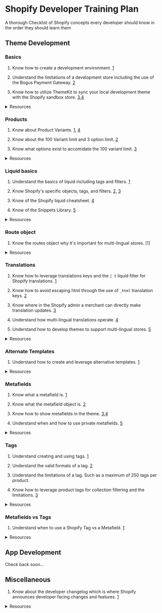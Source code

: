 # Shopify Developer Training Plan
A thorough Checklist of Shopify concepts every developer should know in the order they should learn them

## Theme Development

### Basics

1. Know how to create a development environment. [1](https://help.shopify.com/en/partners/dashboard/managing-stores/development-stores)

2. Understand the limitations of a development store including the use of the Bogus Payment Gateway. [2](https://help.shopify.com/en/partners/dashboard/managing-stores/test-orders-in-dev-stores#testing-using-shopifys-bogus-gateway)

3. Know how to utilize ThemeKit to sync your local development theme with the Shopify sandbox store. [3](https://shopify.github.io/themekit),[4](https://www.shopify.com/partners/blog/95401862-3-simple-steps-for-setting-up-a-local-shopify-theme-development-environment)

<details>
<summary>Resources</summary>

1. [Creating development stores](https://help.shopify.com/en/partners/dashboard/managing-stores/development-stores)
2. [Bogus Payment Gateway](https://help.shopify.com/en/partners/dashboard/managing-stores/test-orders-in-dev-stores#testing-using-shopifys-bogus-gateway)
3. [Themekit](https://shopify.github.io/themekit/)
4. [3 Simple Steps for Setting Up a Local Shopify Theme Development Environment](https://www.shopify.com/partners/blog/95401862-3-simple-steps-for-setting-up-a-local-shopify-theme-development-environment)
</details>

### Products

1. Know about Product Variants. [1](https://help.shopify.com/en/manual/products/variants), [4](https://www.youtube.com/watch?v=UUIP1n_9kP8)

2. Know about the 100 Variant limit and 3 option limit. [2](https://help.shopify.com/en/manual/products/variants/add-variants#considerations-for-adding-variants)

3. Know what options exist to accomidate the 100 variant limit. [3](https://paulnrogers.com/getting-around-the-shopify-product-variants-limit/)

<details>
<summary>Resources</summary>

1. [Product Variants](https://help.shopify.com/en/manual/products/variants)
2. [Variant limitations](https://help.shopify.com/en/manual/products/variants/add-variants#considerations-for-adding-variants)
3. [Getting Around the Shopify Product Variant Limit](https://paulnrogers.com/getting-around-the-shopify-product-variants-limit/)
4. [How to Add Variants to Products (Video)](https://www.youtube.com/watch?v=UUIP1n_9kP8)
</details>

### Liquid basics

1. Understand the basics of liquid including tags and filters. [1](https://shopify.github.io/liquid/basics/introduction/)

2. Know Shopify's specific objects, tags, and filters. [2](https://shopify.dev/docs/themes/liquid/reference), [3](https://www.christhefreelancer.com/shopify-liquid-guide/)

3. Know of the Shopify liquid cheatsheet. [4](https://www.shopify.com/partners/shopify-cheat-sheet)

4. Know of the Snippets Library. [5](https://shopify.github.io/liquid-code-examples/)

<details>
<summary>Resources</summary>

1. [Liquid Introduction](https://shopify.github.io/liquid/basics/introduction/)
2. [Shopify's Liquid introduction](https://shopify.dev/docs/themes/liquid/reference)
3. [Shopify Liquid The Ultimate Guide](https://www.christhefreelancer.com/shopify-liquid-guide/)
4. [Shopify Liquid Cheatsheet](https://www.shopify.com/partners/shopify-cheat-sheet)
5. [Snippets Library](https://shopify.github.io/liquid-code-examples/)
</details>

### Route object

1. Know the routes object why it's important for multi-lingual stores. [1]

<details>
<summary>Resources</summary>

1. [Routes Object](https://shopify.dev/docs/themes/liquid/reference/objects/routes)
</details>

### Translations

1. Know how to leverage translations keys and the `| t` liquid filter for Shopify translations. [1](https://shopify.dev/tutorials/develop-theme-localization-use-translation-keys)

2. Know how to avoid escaping html through the use of `_html` translation keys. [2](https://shopify.dev/tutorials/develop-theme-localization-use-translation-keys#including-html-in-translation-keys)

3. Know where in the Shopify admin a merchant can directly make translation updates. [3](https://help.shopify.com/en/manual/using-themes/translate-theme)

4. Understand how multi-lingual translations operate. [4](https://help.shopify.com/en/manual/sell-online/multilingual-online-store)

5. Understand how to develop themes to support multi-lingual stores. [5](https://shopify.dev/tutorials/support-multiple-languages-in-apps-and-themes#developing-themes-that-support-multiple-languages)

<details>
<summary>Resources</summary>

1. [Translation keys and the t filter](https://shopify.dev/tutorials/develop-theme-localization-use-translation-keys)
2. [Including HTML in translation keys](https://shopify.dev/tutorials/develop-theme-localization-use-translation-keys#including-html-in-translation-keys)
3. [Translating your store](https://help.shopify.com/en/manual/using-themes/translate-theme)
4. [Multilingual Stores](https://help.shopify.com/en/manual/sell-online/multilingual-online-store)
5. [Developing themes that support multiple languages](https://shopify.dev/tutorials/support-multiple-languages-in-apps-and-themes#developing-themes-that-support-multiple-languages)
</details>

### Alternate Templates

1. Understand how to create and leverage alternative templates. [1](https://shopify.dev/tutorials/customize-theme-create-alternate-templates)

<details>
<summary>Resources</summary>

1. [Create alternate templates](https://shopify.dev/tutorials/customize-theme-create-alternate-templates)
</details>

### Metafields

1. Know what a metafield is. [1](https://help.shopify.com/en/manual/products/metafields/index)

2. Know what the metafield object is. [2](https://shopify.dev/docs/themes/liquid/reference/objects/metafield)

3. Know how to show metafields in the theme. [3](https://help.shopify.com/en/manual/products/metafields/index#show-metafields-in-the-storefront),[4](https://www.shopify.com/partners/blog/110057030-using-metafields-in-your-shopify-theme)

4. Understand when and how to use private metafields. [5](https://shopify.dev/tutorials/store-data-in-metafields#private-metafields)

<details>
<summary>Resources</summary>

1. [Metafields](https://help.shopify.com/en/manual/products/metafields/index)
2. [Metafield object](https://shopify.dev/docs/themes/liquid/reference/objects/metafield)
3. [Show Metafields in the storefront](https://help.shopify.com/en/manual/products/metafields/index#show-metafields-in-the-storefront)
4. [Using Metafields in your Shopify theme](https://www.shopify.com/partners/blog/110057030-using-metafields-in-your-shopify-theme)
5. [Private metafields](https://shopify.dev/tutorials/store-data-in-metafields#private-metafields)
</details>

### Tags

1. Understand creating and using tags. [1](https://help.shopify.com/en/manual/productivity-tools/using-tags)

2. Understand the valid formats of a tag. [2](https://help.shopify.com/en/manual/products/details/tags)

3. Understand the limitations of a tag. Such as a maximum of 250 tags per product.

4. Know how to leverage product tags for collection filtering and the limitations. [3](https://shopify.dev/tutorials/customize-theme-filter-collections-with-product-tags)

<details>
<summary>Resources</summary>

1. [Creating and using Tags](https://help.shopify.com/en/manual/productivity-tools/using-tags)
2. [Tag formats](https://help.shopify.com/en/manual/products/details/tags)
3. [Filter collections with product tags](https://shopify.dev/tutorials/customize-theme-filter-collections-with-product-tags)
</details>

### Metafields vs Tags

1. Understand when to use a Shopify Tag vs a Metafield. [1](https://paulnrogers.com/shopify-tags-vs-metafields/)

<details>
<summary>Resources</summary>

1. [Tags vs Metafields in Shopify and Shopify Plus](https://paulnrogers.com/shopify-tags-vs-metafields/)
</details>

## App Development

Check back soon...


## Miscellaneous

1. Know about the developer changelog which is where Shopify announces developer facing changes and features. [1](https://shopify.dev/changelog)

<details>
<summary>Resources</summary>

1. [Developer Changelog](https://shopify.dev/changelog)
</details>
